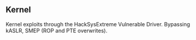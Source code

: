 Kernel
---

Kernel exploits through the HackSysExtreme Vulnerable Driver. Bypassing kASLR, SMEP (ROP and PTE overwrites).
